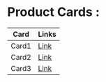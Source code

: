 # Product Cards : 

|Card|Links|
|----|-----|
|Card1|[Link](https://sm8uti.github.io/Ui_Compnents/Product%20Card/Card1.html)|
|Card2|[Link](https://sm8uti.github.io/Ui_Compnents/Product%20Card/Card2.html)|
|Card3|[Link](https://sm8uti.github.io/Ui_Compnents/Product%20Card/Card3.html)|